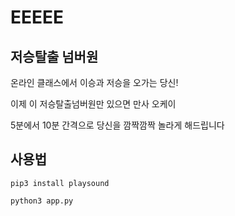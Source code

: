 # EEEEE

## 저승탈출 넘버원

온라인 클래스에서 이승과 저승을 오가는 당신!

이제 이 저승탈출넘버원만 있으면 만사 오케이

5분에서 10분 간격으로 당신을 깜짝깜짝 놀라게 해드립니다

## 사용법

`pip3 install playsound`

`python3 app.py`
